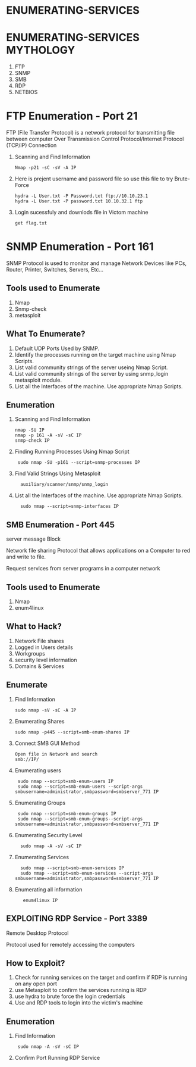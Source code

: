# ENUMERATING-SERVICES

# ENUMERATING-SERVICES MYTHOLOGY

1. FTP
2. SNMP
3. SMB
4. RDP
5. NETBIOS

# FTP Enumeration - Port 21

FTP (File Transfer Protocol) is a network protocol for transmitting file between computer Over Transmission Control Protocol/Internet Protocol (TCP/IP) Connection

1. Scanning and Find Information

       Nmap -p21 -sC -sV -A IP 

2. Here is prejent username and password file so use this file to try Brute-Force

       hydra -L User.txt -P Password.txt ftp://10.10.23.1 
       hydra -L User.txt -P password.txt 10.10.32.1 ftp
    
3. Login sucessfuly and downlods file in Victom machine

       get flag.txt

# SNMP Enumeration - Port 161

SNMP Protocol is used to monitor and manage Network Devices like PCs, Router, Printer, Switches, Servers, Etc...

## Tools used to Enumerate

1. Nmap
2. Snmp-check
3. metasploit

## What To Enumerate?

1. Default UDP Ports Used by SNMP.
2. Identify the processes running on the target machine using Nmap Scripts.
3. List valid community strings of the server useing Nmap Script.
4. List valid community strings of the server by using snmp_login metasploit module.
5. List all the Interfaces of the machine. Use appropriate Nmap Scripts.

## Enumeration

1. Scanning and Find Information

       nmap -SU IP
       nmap -p 161 -A -sV -sC IP
       snmp-check IP

2. Finding Running Processes Using Nmap Script

        sudo nmap -SU -p161 --script=snmp-processes IP

3. Find Valid Strings Using Metasploit

         auxiliary/scanner/snmp/snmp_login

4. List all the Interfaces of the machine. Use appropriate Nmap Scripts.

         sudo nmap --script=snmp-interfaces IP

## SMB Enumeration - Port 445
server message Block

Network file sharing Protocol that allows applications on a Computer to red and write to file. 

Request services from server programs in a computer network

## Tools used to Enumerate

1. Nmap
2. enum4linux

## What to Hack?

1. Network File shares
2. Logged in Users details
3. Workgroups
4. security level information
5. Domains & Services

## Enumerate

1. Find Information

       sudo nmap -sV -sC -A IP

2. Enumerating Shares

       sudo nmap -p445 --script=smb-enum-shares IP

3. Connect SMB GUI Method

       Open file in Network and search
       smb://IP/

4. Enumerating users

        sudo nmap --script=smb-enum-users IP
        sudo nmap --script=smb-enum-users --script-args smbusername=administrator,smbpassword=smbserver_771 IP

5. Enumerating Groups

        sudo nmap --script=smb-enum-groups IP
        sudo nmap --script=smb-enum-groups--script-args smbusername=administrator,smbpassword=smbserver_771 IP

6. Enumerating Security Level

         sudo nmap -A -sV -sC IP
   
7. Enumerating Services 

         sudo nmap --script=smb-enum-services IP
         sudo nmap --script=smb-enum-services --script-args smbusername=administrator,smbpassword=smbserver_771 IP

8. Enumerating all information

          enum4linux IP

## EXPLOITING RDP Service - Port 3389

Remote Desktop Protocol 

Protocol used for remotely accessing the computers

## How to Exploit?

1. Check for running services on the target and confirm if RDP is running on any open port
2. use Metasploit to confirm the services running is RDP
3. use hydra to brute force the login credentials
4. Use and RDP tools to login into the victim's machine

## Enumeration

1. Find Information

        sudo nmap -A -sV -sC IP

2. Confirm Port Running RDP Service
